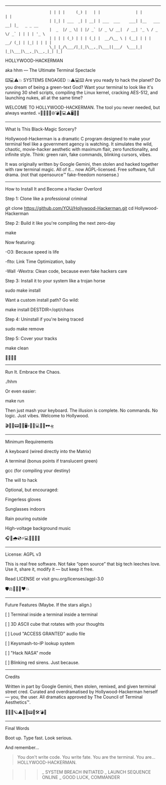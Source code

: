 _   _       _ _     _                  _              _             
                        | | | |     (_) |   | |                | |            | |            
                        | |_| | ___  _| | __| | ___  ___    ___| |__   ___  __| |_   _ _ __  
                        |  _  |/ _ \| | |/ _` |/ _ \/ __|  / __| '_ \ / _ \/ _` | | | | '_ \ 
                        | | | | (_) | | | (_| |  __/\__ \ | (__| | | |  __/ (_| | |_| | | | |
                        \_| |_/\___/|_|_|\__,_|\___||___/  \___|_| |_|\___|\__,_|\__,_|_| |_|

HOLLYWOOD-HACKERMAN

aka hhm — The Ultimate Terminal Spectacle

⌨️💻⚠️💥 SYSTEMS ENGAGED 💥⚠️💻⌨️
Are you ready to hack the planet?
Do you dream of being a green-text God?
Want your terminal to look like it's running 30 shell scripts, compiling the Linux kernel, cracking AES-512, and launching nukes, all at the same time?

WELCOME TO HOLLYWOOD-HACKERMAN.
The tool you never needed, but always wanted.
💀👾💾👨‍💻🌐💣📡💻⚠️🖥️🦾💀


---

What Is This Black-Magic Sorcery?

Hollywood-Hackerman is a dramatic C program designed to make your terminal feel like a government agency is watching.
It simulates the wild, chaotic, movie-hacker aesthetic with maximum flair, zero functionality, and infinite style.
Think: green rain, fake commands, blinking cursors, vibes.

It was originally written by Google Gemini, then stolen and hacked together with raw terminal magic.
All of it... now AGPL-licensed. Free software, full drama.
(not that opensource™️ fake-freedom nonsense.)


---

How to Install It and Become a Hacker Overlord

Step 1: Clone like a professional criminal

git clone https://github.com/YOU/Hollywood-Hackerman.git
cd Hollywood-Hackerman

Step 2: Build it like you're compiling the next zero-day

make

Now featuring:

-O3: Because speed is life

-flto: Link Time Optimization, baby

-Wall -Wextra: Clean code, because even fake hackers care


Step 3: Install it to your system like a trojan horse

sudo make install

Want a custom install path? Go wild:

make install DESTDIR=/opt/chaos

Step 4: Uninstall if you're being traced

sudo make remove

Step 5: Cover your tracks

make clean

🧹📂💨✨


---

Run It. Embrace the Chaos.

./hhm

Or even easier:

make run

Then just mash your keyboard. The illusion is complete.
No commands. No logic. Just vibes.
Welcome to Hollywood.

🎬👨‍💻📟💚🧠🖥️💀🔐📡💻🧑‍🚀🕶️🛸


---

Minimum Requirements

A keyboard (wired directly into the Matrix)

A terminal (bonus points if translucent green)

gcc (for compiling your destiny)

The will to hack


Optional, but encouraged:

Fingerless gloves

Sunglasses indoors

Rain pouring outside

High-voltage background music


🎧🧤🌧️💿⚡💻🌙🔋🚨📀


---

License: AGPL v3

This is real free software.
Not fake “open source” that big tech leeches love.
Use it, share it, modify it — but keep it free.

Read LICENSE or visit gnu.org/licenses/agpl-3.0

🛡️⚖️📜✊🐧❤️💥


---

Future Features (Maybe. If the stars align.)

[ ] Terminal inside a terminal inside a terminal

[ ] 3D ASCII cube that rotates with your thoughts

[ ] Loud "ACCESS GRANTED" audio file

[ ] Keysmash-to-IP lookup system

[ ] "Hack NASA" mode

[ ] Blinking red sirens. Just because.



---

Credits

Written in part by Google Gemini, then stolen, remixed, and given terminal street cred.
Curated and overdramatised by Hollywood-Hackerman herself — you, the user.
All dramatics approved by The Council of Terminal Aesthetics™.

📼🎥📠🪐⚠️💾💚📟🧬🛠️💣📡


---

Final Words

Boot up.
Type fast.
Look serious.

And remember...

> You don't write code. You write fate.
You are the terminal.
You are... HOLLYWOOD-HACKERMAN.



>>>_ SYSTEM BREACH INITIATED
>>>_ LAUNCH SEQUENCE ONLINE
>>>_ GOOD LUCK, COMMANDER

